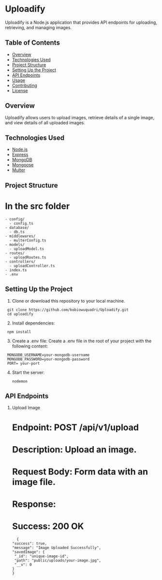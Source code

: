 # Uploadify

Uploadify is a Node.js application that provides API endpoints for uploading, retrieving, and managing images.

## Table of Contents

- [Overview](#overview)
- [Technologies Used](#technologies-used)
- [Project Structure](#project-structure)
- [Setting Up the Project](#setting-up-the-project)
- [API Endpoints](#api-endpoints)
- [Usage](#usage)
- [Contributing](#contributing)
- [License](#license)

## Overview

Uploadify allows users to upload images, retrieve details of a single image, and view details of all uploaded images.

## Technologies Used

- [Node.js](https://nodejs.org/)
- [Express](https://expressjs.com/)
- [MongoDB](https://www.mongodb.com/)
- [Mongoose](https://mongoosejs.com/)
- [Multer](https://www.npmjs.com/package/multer)

## Project Structure

# In the src folder

```plaintext
- config/
  - config.ts
- database/
  - db.ts
- middlewares/
  - multerConfig.ts
- models/
  - uploadModel.ts
- routes/
  - uploadRoutes.ts
- controllers/
  - uploadController.ts
- index.ts
- .env
```

## Setting Up the Project

1. Clone or download this repository to your local machine.

```plaintext
 git clone https://github.com/kobiowuquadri/Uploadify.git
 cd uploadify
```

2. Install dependencies:

```plaintext
 npm install
```

3. Create a .env file:
   Create a .env file in the root of your project with the following content:

```plaintext
 MONGODB_USERNAME=your-mongodb-username
 MONGODB_PASSWORD=your-mongodb-password
 PORT= your-port
```

4. Start the server:
   ```plaintext
   nodemon
   ```

## API Endpoints

1. Upload Image

   # Endpoint: POST /api/v1/upload
   # Description: Upload an image.
   # Request Body: Form data with an image file.
   # Response:
   # Success: 200 OK

   ```
     {
   "success": true,
   "message": "Image Uploaded Successfully",
   "savedImage": {
    "_id": "unique-image-id",
    "path": "public/uploads/your-image.jpg",
    "__v": 0
   }
   }

   ```
